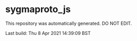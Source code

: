 # sygmaproto_js
This repository was automatically generated. DO NOT EDIT. 

Last build: Thu  8 Apr 2021 14:39:09 BST
